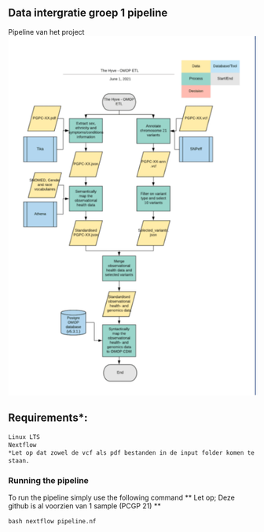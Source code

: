 Data intergratie groep 1 pipeline
------

Pipeline van het project
![pipeline data intergratie](https://github.com/Hanteuni/group1_blok_11_data_intergratie/blob/main/pipline_data_intergration.png)


Requirements*:
---
```
Linux LTS 
Nextflow 
*Let op dat zowel de vcf als pdf bestanden in de input folder komen te staan.
```

### Running the pipeline
To run the pipeline simply use the following command
** Let op; Deze github is al voorzien van 1 sample (PCGP 21) **
```
bash nextflow pipeline.nf
```




